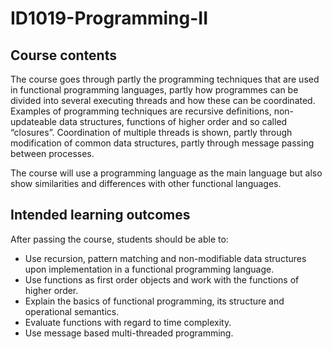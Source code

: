 # ID1019-Programming-II
## Course contents
The course goes through partly the programming techniques that are used in functional programming languages, partly how programmes can be divided into several executing threads and how these can be coordinated. Examples of programming techniques are recursive definitions, non-updateable data structures, functions of higher order and so called “closures”. Coordination of multiple threads is shown, partly through modification of common data structures, partly through message passing between processes.

The course will use a programming language as the main language but also show similarities and differences with other functional languages.

## Intended learning outcomes

After passing the course, students should be able to:

* Use recursion, pattern matching and non-modifiable data structures upon implementation in a functional programming language.
* Use functions as first order objects and work with the functions of higher order.
* Explain the basics of functional programming, its structure and operational semantics.
* Evaluate functions with regard to time complexity.
* Use message based multi-threaded programming. 
